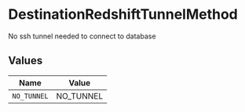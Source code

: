 # DestinationRedshiftTunnelMethod

No ssh tunnel needed to connect to database


## Values

| Name        | Value       |
| ----------- | ----------- |
| `NO_TUNNEL` | NO_TUNNEL   |
